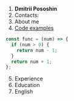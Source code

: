 1. __Dmitrii Pososhin__
2. Contacts:
3. About me
4. [Code examples](https://www.codewars.com/kata/reviews/53e612fe7e5c2caffd0000ef/groups/6060b8a5b240df000101ab79)
```javascript
const func = (num) => {
  if (num > 0) {
    return num - 1;
  }
  return num + 1;
};
```
5. Experience
6. Education
7. English

